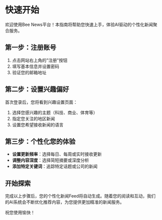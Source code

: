 # 快速开始

欢迎使用Bee News平台！本指南将帮助您快速上手，体验AI驱动的个性化新闻聚合服务。

## 第一步：注册账号

1. 点击网站右上角的"注册"按钮
2. 填写基本信息并设置密码
3. 验证您的邮箱地址

## 第二步：设置兴趣偏好

首次登录后，您将看到兴趣设置页面：

1. 选择您感兴趣的主题（科技、商业、体育等）
2. 指定您关注的地区新闻
3. 设置您希望接收新闻的语言

## 第三步：个性化您的体验

- **设置更新频率**：选择每日、每周或实时接收更新
- **调整内容深度**：选择简短摘要或深度分析
- **添加特定关键词**：追踪特定话题或公司的新闻

## 开始探索

完成以上步骤后，您的个性化新闻Feed将自动生成。随着您的阅读和互动，我们的AI系统会不断优化推荐内容，为您提供更加精准的新闻服务。

祝您使用愉快！ 
